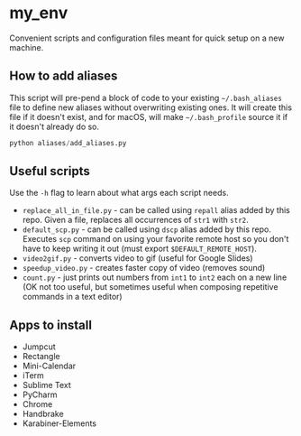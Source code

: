 # my_env
Convenient scripts and configuration files meant for quick setup on a new machine.
## How to add aliases
This script will pre-pend a block of code to your existing `~/.bash_aliases` file to define new aliases without overwriting existing ones. It will create this file if it doesn't exist, and for macOS, will make `~/.bash_profile` source it if it doesn't already do so. 
```python
python aliases/add_aliases.py
```
## Useful scripts
Use the `-h` flag to learn about what args each script needs.
- `replace_all_in_file.py` - can be called using `repall` alias added by this repo. Given a file, replaces all occurrences of `str1` with `str2`.
- `default_scp.py` - can be called using `dscp` alias added by this repo. Executes `scp` command on using your favorite remote host so you don't have to keep writing it out (must export `$DEFAULT_REMOTE_HOST`). 
- `video2gif.py` - converts video to gif (useful for Google Slides)
- `speedup_video.py` - creates faster copy of video (removes sound)
- `count.py` - just prints out numbers from `int1` to `int2` each on a new line (OK not too useful, but sometimes useful when composing repetitive commands in a text editor) 


## Apps to install
- Jumpcut
- Rectangle
- Mini-Calendar
- iTerm
- Sublime Text
- PyCharm
- Chrome
- Handbrake
- Karabiner-Elements